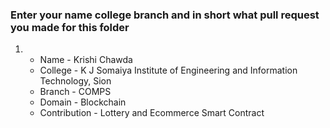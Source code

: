 ### Enter your name college branch and in short what pull request you made for this folder


1. - Name - Krishi Chawda
   - College - K J Somaiya Institute of Engineering and Information Technology, Sion
   - Branch - COMPS
   - Domain - Blockchain
   - Contribution - Lottery and Ecommerce Smart Contract